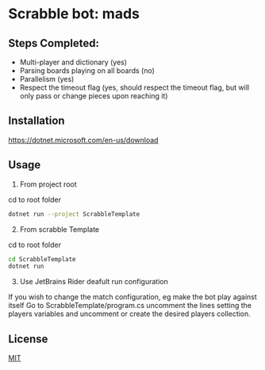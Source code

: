 # Scrabble bot: mads

## Steps Completed:
- Multi-player and dictionary (yes)
- Parsing boards playing on all boards (no)
- Parallelism (yes)
- Respect the timeout flag (yes, should respect the timeout flag, but will only pass or change pieces upon reaching it)


## Installation
https://dotnet.microsoft.com/en-us/download


## Usage

1. From project root 

cd to root folder

```bash
dotnet run --project ScrabbleTemplate
```
2. From scrabble Template

cd to root folder
```bash
cd ScrabbleTemplate
dotnet run
```
3. Use JetBrains Rider deafult run configuration

If you wish to change the match configuration, eg make the bot play against itself
Go to ScrabbleTemplate/program.cs uncomment the lines setting the players variables
and uncomment or create the desired players collection.

## License
[MIT](https://choosealicense.com/licenses/mit/)

